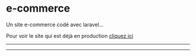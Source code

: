 # e-commerce
Un site e-commerce codé avec laravel...

Pour voir le site qui est déjà en production <a href="http://mon-tshirt.42web.io">cliquez ici</a>


___


___
